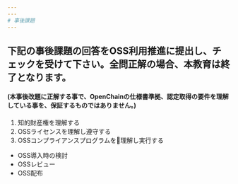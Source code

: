 ```yaml
---
---
# 事後課題
---
```

## 下記の事後課題の回答をOSS利用推進に提出し、チェックを受けて下さい。全問正解の場合、本教育は終了となります。
#### (本事後改題に正解する事で、OpenChainの仕様書準拠、認定取得の要件を理解している事を、保証するものではありません。)
1. 知的財産権を理解する
1. OSSライセンスを理解し遵守する
1. OSSコンプライアンスプログラムを理解し実行する
- OSS導入時の検討
- OSSレビュー
- OSS配布
